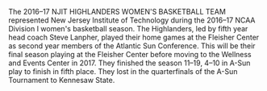 The 2016–17 NJIT HIGHLANDERS WOMEN'S BASKETBALL TEAM represented New Jersey Institute of Technology during the 2016–17 NCAA Division I women's basketball season. The Highlanders, led by fifth year head coach Steve Lanpher, played their home games at the Fleisher Center as second year members of the Atlantic Sun Conference. This will be their final season playing at the Fleisher Center before moving to the Wellness and Events Center in 2017. They finished the season 11–19, 4–10 in A-Sun play to finish in fifth place. They lost in the quarterfinals of the A-Sun Tournament to Kennesaw State.

